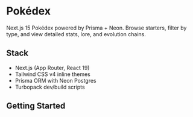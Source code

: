 # Pokédex

Next.js 15 Pokédex powered by Prisma + Neon. Browse starters, filter by type, and view detailed stats, lore, and evolution chains.

## Stack
- Next.js (App Router, React 19)
- Tailwind CSS v4 inline themes
- Prisma ORM with Neon Postgres
- Turbopack dev/build scripts

## Getting Started
